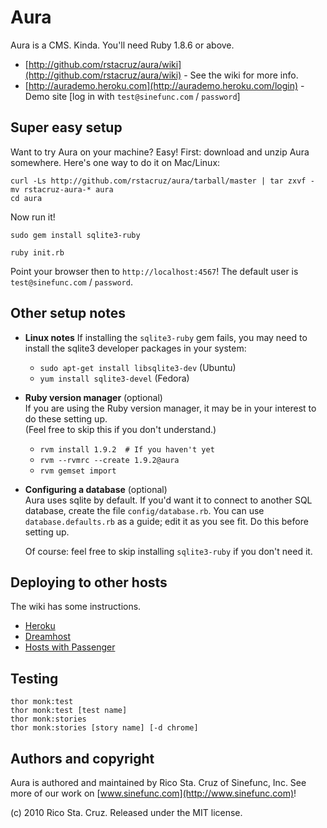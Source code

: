 # Aura

Aura is a CMS. Kinda. You'll need Ruby 1.8.6 or above.

* [http://github.com/rstacruz/aura/wiki](http://github.com/rstacruz/aura/wiki) - See the wiki for more info.
* [http://aurademo.heroku.com](http://aurademo.heroku.com/login) - Demo site [log in with `test@sinefunc.com` / `password`]

## Super easy setup

Want to try Aura on your machine? Easy! First: download and unzip Aura somewhere.
Here's one way to do it on Mac/Linux:

    curl -Ls http://github.com/rstacruz/aura/tarball/master | tar zxvf -
    mv rstacruz-aura-* aura
    cd aura

Now run it!

    sudo gem install sqlite3-ruby

    ruby init.rb

Point your browser then to `http://localhost:4567`! The default user is
`test@sinefunc.com` / `password`.

## Other setup notes

* **Linux notes**
  If installing the `sqlite3-ruby` gem fails, you may need to install the sqlite3
  developer packages in your system:

  * `sudo apt-get install libsqlite3-dev` (Ubuntu)
  * `yum install sqlite3-devel` (Fedora)

* **Ruby version manager** (optional)  
  If you are using the Ruby version manager, it may be in your interest to do these setting up.  
  (Feel free to skip this if you don't understand.)

  * `rvm install 1.9.2  # If you haven't yet`
  * `rvm --rvmrc --create 1.9.2@aura`
  * `rvm gemset import`

* **Configuring a database** (optional)  
  Aura uses sqlite by default. If you'd want it to connect to another SQL database,
  create the file `config/database.rb`. You can use `database.defaults.rb` as
  a guide; edit it as you see fit. Do this before setting up.

  Of course: feel free to skip installing `sqlite3-ruby` if you don't need it.

## Deploying to other hosts

The wiki has some instructions.

* [Heroku](http://github.com/rstacruz/aura/wiki/Heroku-setup)
* [Dreamhost](http://github.com/rstacruz/aura/wiki/Dreamhost-setup)
* [Hosts with Passenger](http://github.com/rstacruz/aura/wiki/Passenger-setup)

## Testing

    thor monk:test
    thor monk:test [test name]
    thor monk:stories
    thor monk:stories [story name] [-d chrome]

## Authors and copyright

Aura is authored and maintained by Rico Sta. Cruz of Sinefunc, Inc.
See more of our work on [www.sinefunc.com](http://www.sinefunc.com)!

(c) 2010 Rico Sta. Cruz. Released under the MIT license.
